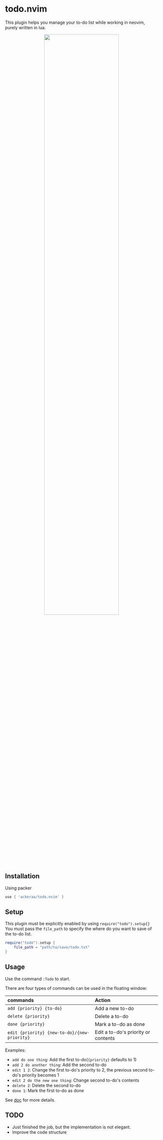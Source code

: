 # todo.nvim
This plugin helps you manage your to-do list while working in neovim, purely written in lua.

<p align="center">
    <img src="https://user-images.githubusercontent.com/47852787/176720169-eabd0f50-afab-4ff7-82a6-ea18b0b80af8.gif" width="70%" height="70%">
</p>

## Installation
Using packer
```lua
use { 'ackeraa/todo.nvim' }
```
## Setup
This plugin must be explicitly enabled by using `require("todo").setup{}`
You must pass the `file_path` to specify the where do you want to save of the to-do list. 
```lua
require("todo").setup {
    file_path = "path/to/save/todo.txt"
}
```

## Usage
Use the command `:Todo` to start.

There are four types of commands can be used in the floating window:

| commands                                     | Action                              |
| :------------------------------------------- | :---------------------------------- |
| `add {priority} {to-do}`                     | Add a new to-do                     |
| `delete {priority}`                          | Delete a to-do                      |
| `done {priority}`                            | Mark a to-do as done                |
| `edit {priority} {new-to-do}/{new-priority}` | Edit a to-do's priority or contents |

Examples:
* `add do one thing`: Add the first to-do(`{priority}` defaults to 1)
* `add 2 do another thing`: Add the second to-do
* `edit 1 2`: Change the first to-do's priority to 2, the previous second to-do's priority becomes 1
* `edit 2 do the new one thing`: Change second to-do's contents  
* `delete 2`: Delete the second to-do
* `done 1`: Mark the first to-do as done

See [doc](https://github.com/Ackeraa/todo.nvim/blob/main/doc/todo.txt) for more details.

## TODO
* Just finished the job, but the implementation is not elegant.
* Improve the code structure

